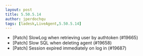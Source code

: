 ```yaml
---
layout: post
title: 5.50.5.14
author: jperdochqu
tags: [ladesk,LiveAgent,5.50.5.14]
---
```

- [Patch] SlowLog when retrieving user by authtoken (#19665)
- [Patch] Slow SQL when deleting agent (#19658)
- [Patch] Session expired immediately on log in (#19687)
